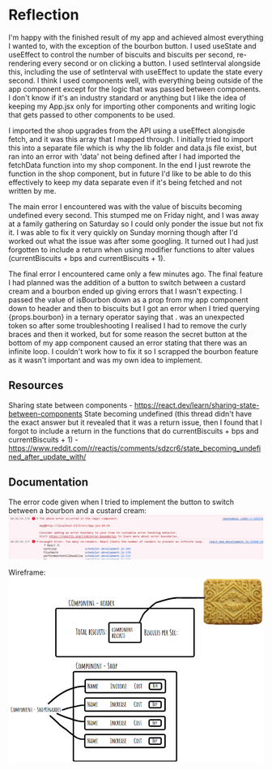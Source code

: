 # Reflection

I'm happy with the finished result of my app and achieved almost everything I wanted to, with the exception of the bourbon button. I used useState and useEffect to control the number of biscuits and biscuits per second, re-rendering every second or on clicking a button. I used setInterval alongside this, including the use of setInterval with useEffect to update the state every second. I think I used components well, with everything being outside of the app component except for the logic that was passed between components. I don't know if it's an industry standard or anything but I like the idea of keeping my App.jsx only for importing other components and writing logic that gets passed to other components to be used.

I imported the shop upgrades from the API using a useEffect alongisde fetch, and it was this array that I mapped through. I initially tried to import this into a separate file which is why the lib folder and data.js file exist, but ran into an error with 'data' not being defined after I had imported the fetchData function into my shop component. In the end I just rewrote the function in the shop component, but in future I'd like to be able to do this effectively to keep my data separate even if it's being fetched and not written by me.

The main error I encountered was with the value of biscuits becoming undefined every second. This stumped me on Friday night, and I was away at a family gathering on Saturday so I could only ponder the issue but not fix it. I was able to fix it very quickly on Sunday morning though after I'd worked out what the issue was after some googling. It turned out I had just forgotten to include a return when using modifier functions to alter values (currentBiscuits + bps and currentBiscuits + 1).

The final error I encountered came only a few minutes ago. The final feature I had planned was the addition of a button to switch between a custard cream and a bourbon ended up giving errors that I wasn't expecting. I passed the value of isBourbon down as a prop from my app component down to header and then to biscuits but I got an error when I tried querying {props.bourbon} in a ternary operator saying that . was an unexpected token so after some troubleshooting I realised I had to remove the curly braces and then it worked, but for some reason the secret button at the bottom of my app component caused an error stating that there was an infinite loop. I couldn't work how to fix it so I scrapped the bourbon feature as it wasn't important and was my own idea to implement.

## Resources

Sharing state between components - https://react.dev/learn/sharing-state-between-components
State becoming undefined (this thread didn't have the exact answer but it revealed that it was a return issue, then I found that I forgot to include a return in the functions that do currentBiscuits + bps and currentBiscuits + 1) - https://www.reddit.com/r/reactjs/comments/sdzcr6/state_becoming_undefined_after_update_with/

## Documentation

The error code given when I tried to implement the button to switch between a bourbon and a custard cream:
![The error code given when I tried to implement the button to switch between a bourbon and a custard cream](./screenshots/bourbon_errors.png)

Wireframe:
![Screenshot of my wireframe in okso showing the positioning of elements on the screen and a basic component tree](./screenshots/okso_biscuit_breaker.png)
